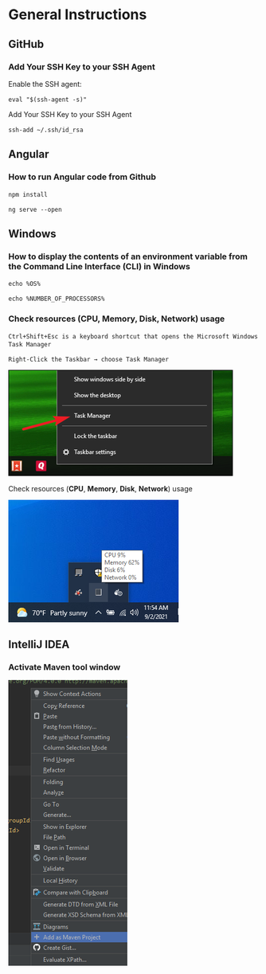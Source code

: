 # General Instructions

## GitHub
### Add Your SSH Key to your SSH Agent
Enable the SSH agent:
```
eval "$(ssh-agent -s)"
```
Add Your SSH Key to your SSH Agent
```
ssh-add ~/.ssh/id_rsa
```
## Angular
### How to run Angular code from Github
```
npm install
```
```
ng serve --open
```
## Windows
### How to display the contents of an environment variable from the Command Line Interface (CLI) in Windows
```
echo %OS%
```
```
echo %NUMBER_OF_PROCESSORS%
```
### Check resources (CPU, Memory, Disk, Network) usage
```
Ctrl+Shift+Esc is a keyboard shortcut that opens the Microsoft Windows Task Manager
```
```
Right-Click the Taskbar → choose Task Manager
```
![](images/general-instructions/task_manager.png)

Check resources (**CPU**, **Memory**, **Disk**, **Network**) usage

![](images/general-instructions/CPU_Memory_Disk_Network_Usage.PNG)
## IntelliJ IDEA
### Activate Maven tool window
![](images/general-instructions/maven_tool_window.png)
